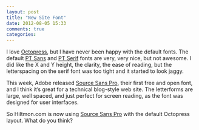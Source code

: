 ```yaml
---
layout: post
title: "New Site Font"
date: 2012-08-05 15:33
comments: true
categories: 
---
```


I love [Octopress](http://octopress.org), but I have never been happy with the default fonts. The default [PT Sans](http://www.google.com/webfonts/specimen/PT+Sans) and [PT Serif](http://www.google.com/webfonts/specimen/PT+Serif) fonts are very, very nice, but not awesome. I did like the X and Y height, the clarity, the ease of reading, but the letterspacing on the serif font was too tight and it started to look jaggy.

This week, Adobe released [Source Sans Pro](http://blogs.adobe.com/typblography/2012/08/source-sans-pro.html), their first free and open font, and I think it’s great for a technical blog-style web site. The letterforms are large, well spaced, and just perfect for screen reading, as the font was designed for user interfaces.

So Hiltmon.com is now using [Source Sans Pro](http://www.google.com/webfonts/specimen/Source+Sans+Pro) with the default Octopress layout. What do you think?
